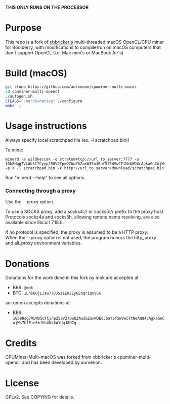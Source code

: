 **THIS ONLY RUNS ON THE PROCESSOR**


Purpose
=======
This repo is a fork of [xbbricker's](cpuminer-multi-opencl) multi-threaded macOS OpenCL/CPU miner for Boolberry, with modifications to compile/run on macOS computers that don't support OpenCL (i.e. Mac mini's or MacBook Air's). 


Build (macOS)
=====
```sh
git clone https://github.com/aurxenon/cpuminer-multi-macos
cd cpuminer-multi-opencl
./autogen.sh
CFLAGS="-march=native" ./configure
make -j
```


Usage instructions
==================

Always specify local scratchpad file (ex. -l scratchpad.bin)!

To mine:
```
minerd -a wildkeccak -o stratum+tcp://url_to_server:7777 -u 1Gb8Hqg7VLWb5CTCynp258V2TpwQZAwZGZaxW3EoJ6aYSf5WVwCTtNeAWQ4cAgkaGnCujWs7b7Pin6kfHsXNkkWYUqJ8H7g -p X -l scratchpad.bin -k http://url_to_server/download/scratchpad.bin
```

Run "minerd --help" to see all options.

### Connecting through a proxy


Use the --proxy option.


To use a SOCKS proxy, add a socks4:// or socks5:// prefix to the proxy host  
Protocols socks4a and socks5h, allowing remote name resolving, are also available since libcurl 7.18.0.


If no protocol is specified, the proxy is assumed to be a HTTP proxy.  
When the --proxy option is not used, the program honors the http_proxy and all_proxy environment variables.


Donations
=========
Donations for the work done in this fork by mbk are accepted at
* BBR: `@mbk`
* BTC: `1Lns6UjL3sw77DJ5z1EKJZy6SnqriqvVGK`


aurxenon accepts donations at
* BBR: `1Gb8Hqg7VLWb5CTCynp258V2TpwQZAwZGZaxW3EoJ6aYSf5WVwCTtNeAWQ4cAgkaGnCujWs7b7Pin6kfHsXNkkWYUqJ8H7g`


Credits
=======
CPUMiner-Multi-macOS was forked from xbbricker's cpuminer-multi-opencl, and has been developed by aurxenon.

License
=======
GPLv2.  See COPYING for details.
